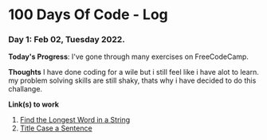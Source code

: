 # 100 Days Of Code - Log

### Day 1: Feb 02, Tuesday 2022.

**Today's Progress**: I've gone through many exercises on FreeCodeCamp.

**Thoughts** I have done coding for a wile but i still feel like i have alot to learn. my problem solving skills are still shaky, thats why i have decided to do this challange.

**Link(s) to work**

1. [Find the Longest Word in a String](https://www.freecodecamp.com/challenges/find-the-longest-word-in-a-string)
2. [Title Case a Sentence](https://www.freecodecamp.com/challenges/title-case-a-sentence)
